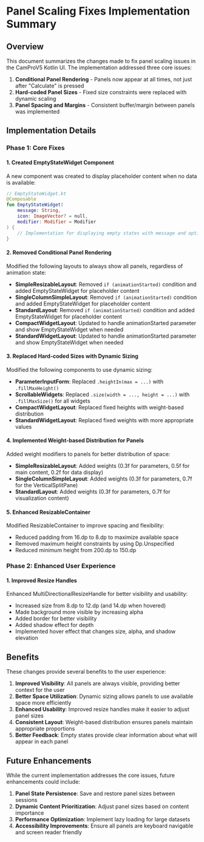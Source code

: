 # Panel Scaling Fixes Implementation Summary

## Overview

This document summarizes the changes made to fix panel scaling issues in the CamProV5 Kotlin UI. The implementation addressed three core issues:

1. **Conditional Panel Rendering** - Panels now appear at all times, not just after "Calculate" is pressed
2. **Hard-coded Panel Sizes** - Fixed size constraints were replaced with dynamic scaling
3. **Panel Spacing and Margins** - Consistent buffer/margin between panels was implemented

## Implementation Details

### Phase 1: Core Fixes

#### 1. Created EmptyStateWidget Component

A new component was created to display placeholder content when no data is available:

```kotlin
// EmptyStateWidget.kt
@Composable
fun EmptyStateWidget(
    message: String,
    icon: ImageVector? = null,
    modifier: Modifier = Modifier
) {
    // Implementation for displaying empty states with message and optional icon
}
```

#### 2. Removed Conditional Panel Rendering

Modified the following layouts to always show all panels, regardless of animation state:

- **SimpleResizableLayout**: Removed `if (animationStarted)` condition and added EmptyStateWidget for placeholder content
- **SingleColumnSimpleLayout**: Removed `if (animationStarted)` condition and added EmptyStateWidget for placeholder content
- **StandardLayout**: Removed `if (animationStarted)` condition and added EmptyStateWidget for placeholder content
- **CompactWidgetLayout**: Updated to handle animationStarted parameter and show EmptyStateWidget when needed
- **StandardWidgetLayout**: Updated to handle animationStarted parameter and show EmptyStateWidget when needed

#### 3. Replaced Hard-coded Sizes with Dynamic Sizing

Modified the following components to use dynamic sizing:

- **ParameterInputForm**: Replaced `.heightIn(max = ...)` with `.fillMaxHeight()`
- **ScrollableWidgets**: Replaced `.size(width = ..., height = ...)` with `.fillMaxSize()` for all widgets
- **CompactWidgetLayout**: Replaced fixed heights with weight-based distribution
- **StandardWidgetLayout**: Replaced fixed weights with more appropriate values

#### 4. Implemented Weight-based Distribution for Panels

Added weight modifiers to panels for better distribution of space:

- **SimpleResizableLayout**: Added weights (0.3f for parameters, 0.5f for main content, 0.2f for data display)
- **SingleColumnSimpleLayout**: Added weights (0.3f for parameters, 0.7f for the VerticalSplitPane)
- **StandardLayout**: Added weights (0.3f for parameters, 0.7f for visualization content)

#### 5. Enhanced ResizableContainer

Modified ResizableContainer to improve spacing and flexibility:

- Reduced padding from 16.dp to 8.dp to maximize available space
- Removed maximum height constraints by using Dp.Unspecified
- Reduced minimum height from 200.dp to 150.dp

### Phase 2: Enhanced User Experience

#### 1. Improved Resize Handles

Enhanced MultiDirectionalResizeHandle for better visibility and usability:

- Increased size from 8.dp to 12.dp (and 14.dp when hovered)
- Made background more visible by increasing alpha
- Added border for better visibility
- Added shadow effect for depth
- Implemented hover effect that changes size, alpha, and shadow elevation

## Benefits

These changes provide several benefits to the user experience:

1. **Improved Visibility**: All panels are always visible, providing better context for the user
2. **Better Space Utilization**: Dynamic sizing allows panels to use available space more efficiently
3. **Enhanced Usability**: Improved resize handles make it easier to adjust panel sizes
4. **Consistent Layout**: Weight-based distribution ensures panels maintain appropriate proportions
5. **Better Feedback**: Empty states provide clear information about what will appear in each panel

## Future Enhancements

While the current implementation addresses the core issues, future enhancements could include:

1. **Panel State Persistence**: Save and restore panel sizes between sessions
2. **Dynamic Content Prioritization**: Adjust panel sizes based on content importance
3. **Performance Optimization**: Implement lazy loading for large datasets
4. **Accessibility Improvements**: Ensure all panels are keyboard navigable and screen reader friendly